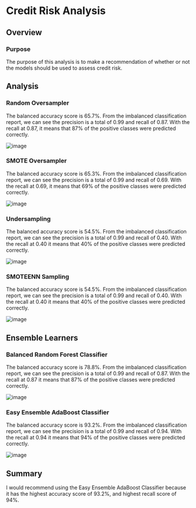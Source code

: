 # Credit Risk Analysis

## Overview

### Purpose
The purpose of this analysis is to make a recommendation of whether or not the models should be used to assess credit risk.

## Analysis

###  Random Oversampler

The balanced accuracy score is 65.7%.
From the imbalanced classification report, we can see the precision is a total of 0.99 and recall of 0.87.
With the recall at 0.87, it means that 87% of the positive classes were predicted correctly.

![image](https://user-images.githubusercontent.com/108503112/212449359-c2c5959a-c581-4a37-91b0-a21145ae77a8.png)


### SMOTE Oversampler

The balanced accuracy score is 65.3%.
From the imbalanced classification report, we can see the precision is a total of 0.99 and recall of 0.69.
With the recall at 0.69, it means that 69% of the positive classes were predicted correctly.

![image](https://user-images.githubusercontent.com/108503112/212449344-edd2933a-a684-4d7d-bfe0-2ba92f160f7b.png)


### Undersampling

The balanced accuracy score is 54.5%.
From the imbalanced classification report, we can see the precision is a total of 0.99 and recall of 0.40.
With the recall at 0.40 it means that 40% of the positive classes were predicted correctly.

![image](https://user-images.githubusercontent.com/108503112/212449326-e14439fc-c6c0-4aad-a8e5-cf2a67db903e.png)


### SMOTEENN Sampling

The balanced accuracy score is 54.5%.
From the imbalanced classification report, we can see the precision is a total of 0.99 and recall of 0.40.
With the recall at 0.40 it means that 40% of the positive classes were predicted correctly.

![image](https://user-images.githubusercontent.com/108503112/212485520-c25e28e0-efe2-4c68-be4f-d5e88349fd1f.png)


## Ensemble Learners

### Balanced Random Forest Classifier

The balanced accuracy score is 78.8%.
From the imbalanced classification report, we can see the precision is a total of 0.99 and recall of 0.87.
With the recall at 0.87 it means that 87% of the positive classes were predicted correctly.

![image](https://user-images.githubusercontent.com/108503112/212450069-c74602f3-e05c-4271-aae0-d1fbfd17c603.png)

### Easy Ensemble AdaBoost Classifier

The balanced accuracy score is 93.2%.
From the imbalanced classification report, we can see the precision is a total of 0.99 and recall of 0.94.
With the recall at 0.94 it means that 94% of the positive classes were predicted correctly.

![image](https://user-images.githubusercontent.com/108503112/212450445-a3218dbb-ed83-458a-8a2c-10e9ac8bce2e.png)


## Summary
I would recommend using the Easy Ensemble AdaBoost Classifier because it has the highest accuracy score of 93.2%, and highest recall score of 94%.
